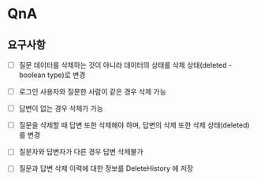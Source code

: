 # QnA

## 요구사항

- [ ] 질문 데이터를 삭제하는 것이 아니라 데이터의 상태를 삭제 상태(deleted - boolean type)로 변경

- [ ] 로그인 사용자와 질문한 사람이 같은 경우 삭제 가능
    
- [ ] 답변이 없는 경우 삭제가 가능
      
- [ ] 질문을 삭제할 때 답변 또한 삭제해야 하며, 답변의 삭제 또한 삭제 상태(deleted)를 변경

- [ ] 질문자와 답변자가 다른 경우 답변 삭제불가

- [ ] 질문과 답변 삭제 이력에 대한 정보를 DeleteHistory 에 저장
